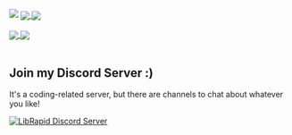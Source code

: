 ![](https://hit.yhype.me/github/profile?user_id=52111185)
<a href="https://github.com/LibRapid/librapid">
  <img align="center" src="https://github-readme-stats.vercel.app/api/pin/?username=pencilcaseman&repo=librapid&theme=radical&hide_border=true" />
</a>
<a href="https://github.com/Pencilcaseman/SymboMath">
  <img align="center" src="https://github-readme-stats.vercel.app/api/pin/?username=pencilcaseman&repo=SymboMath&theme=radical&hide_border=true" />
</a>
<br><br>
<a href="https://github.com/Pencilcaseman">
  <img align="center" src="https://github-readme-stats.vercel.app/api?username=pencilcaseman&show_icons=true&theme=radical&include_all_commits=true&count_private=true&hide_border=true" />
</a><a href="https://github.com/Pencilcaseman">
  <img align="center" src="https://github-readme-stats.vercel.app/api/top-langs/?username=pencilcaseman&theme=radical&style=compact&hide=JavaScript,HTML,CSS,Roff&show_icons=true&include_all_commits=true&count_private=true&hide_border=true&langs_count=3" />
  </a>
<br><br>

## Join my Discord Server :)
It's a coding-related server, but there are channels to chat about whatever you like!

[![LibRapid Discord Server](https://badgen.net/discord/members/cGxTFTgCAC)](https://discord.gg/cGxTFTgCAC)
